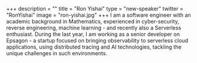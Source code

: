 +++
description = ""
title = "Ron Yishai"
type = "new-speaker"
twitter = "RonYishai"
image = "ron-yishai.jpg"
+++
I am a software engineer with an academic background in Mathematics, experienced in cyber-security, reverse engineering, machine learning - and recently also a Serverless enthusiast. During the last year, I am working as a senior developer on Epsagon - a startup focused on bringing observability to serverless cloud applications, using distributed tracing and AI technologies, tackling the unique challenges in such environments.